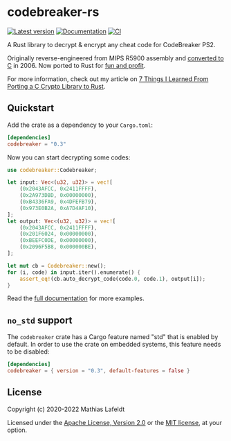 # codebreaker-rs

[![Latest version](https://img.shields.io/crates/v/codebreaker.svg)](https://crates.io/crates/codebreaker)
[![Documentation](https://docs.rs/codebreaker/badge.svg)](https://docs.rs/codebreaker)
[![CI](https://github.com/mlafeldt/codebreaker-rs/workflows/CI/badge.svg)](https://github.com/mlafeldt/codebreaker-rs/actions)

A Rust library to decrypt & encrypt any cheat code for CodeBreaker PS2.

Originally reverse-engineered from MIPS R5900 assembly and [converted to C](https://github.com/mlafeldt/cb2util/blob/v1.9/cb2_crypto.c) in 2006. Now ported to Rust for [fun and profit](https://github.com/mlafeldt/cb2util/pull/13).

For more information, check out my article on [7 Things I Learned From Porting a C Crypto Library to Rust](https://sharpend.io/7-things-i-learned-from-porting-a-c-crypto-library-to-rust/).

## Quickstart

Add the crate as a dependency to your `Cargo.toml`:

```toml
[dependencies]
codebreaker = "0.3"
```

Now you can start decrypting some codes:

```rust
use codebreaker::Codebreaker;

let input: Vec<(u32, u32)> = vec![
    (0x2043AFCC, 0x2411FFFF),
    (0x2A973DBD, 0x00000000),
    (0xB4336FA9, 0x4DFEFB79),
    (0x973E0B2A, 0xA7D4AF10),
];
let output: Vec<(u32, u32)> = vec![
    (0x2043AFCC, 0x2411FFFF),
    (0x201F6024, 0x00000000),
    (0xBEEFC0DE, 0x00000000),
    (0x2096F5B8, 0x000000BE),
];

let mut cb = Codebreaker::new();
for (i, code) in input.iter().enumerate() {
    assert_eq!(cb.auto_decrypt_code(code.0, code.1), output[i]);
}
```

Read the [full documentation](https://docs.rs/codebreaker) for more examples.

## `no_std` support

The `codebreaker` crate has a Cargo feature named "std" that is enabled by default. In order to use the crate on embedded systems, this feature needs to be disabled:

```toml
[dependencies]
codebreaker = { version = "0.3", default-features = false }
```

## License

Copyright (c) 2020-2022 Mathias Lafeldt

Licensed under the [Apache License, Version 2.0](LICENSE-APACHE) or the [MIT license](LICENSE-MIT), at your option.
